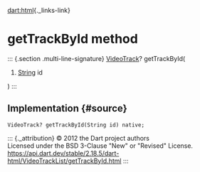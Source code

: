 [dart:html](../../dart-html/dart-html-library){._links-link}

getTrackById method
===================

::: {.section .multi-line-signature}
[VideoTrack](../videotrack-class)? getTrackById(

1.  [String](../../dart-core/string-class) id

)
:::

Implementation {#source}
--------------

``` {.language-dart data-language="dart"}
VideoTrack? getTrackById(String id) native;
```

::: {._attribution}
© 2012 the Dart project authors\
Licensed under the BSD 3-Clause \"New\" or \"Revised\" License.\
<https://api.dart.dev/stable/2.18.5/dart-html/VideoTrackList/getTrackById.html>
:::
